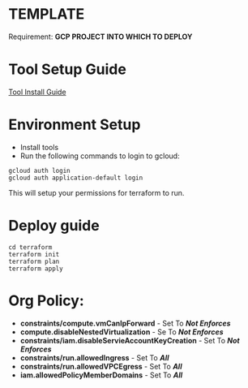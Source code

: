 # TEMPLATE

Requirement: **GCP PROJECT INTO WHICH TO DEPLOY**

# Tool Setup Guide

[Tool Install Guide](tools/ReadMe.md)

# Environment Setup
* Install tools
* Run the following commands to login to gcloud:
```
gcloud auth login
gcloud auth application-default login
```

This will setup your permissions for terraform to run.

# Deploy guide
```
cd terraform
terraform init
terraform plan
terraform apply
```


# Org Policy:
- **constraints/compute.vmCanIpForward** - Set To ***Not Enforces***
- **compute.disableNestedVirtualization** - Se To ***Not Enforces***
- **constraints/iam.disableServieAccountKeyCreation** - Set To ***Not Enforces***
- **constraints/run.allowedIngress** - Set To ***All***
- **constraints/run.allowedVPCEgress** - Set To ***All***
- **iam.allowedPolicyMemberDomains** - Set To ***All***
